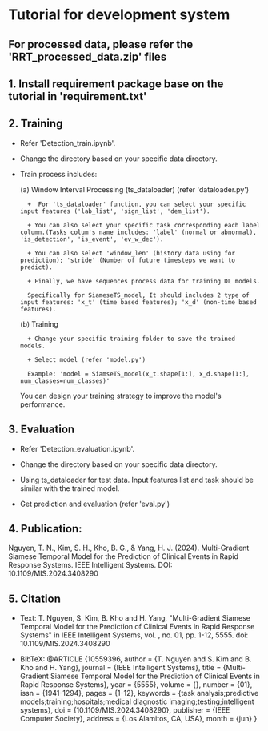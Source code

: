 # Tutorial for development system

## For processed data, please refer the 'RRT_processed_data.zip' files

## 1. Install requirement package base on the tutorial in 'requirement.txt'

## 2. Training
- Refer 'Detection_train.ipynb'.

- Change the directory based on your specific data directory.

- Train process includes:

    (a) Window Interval Processing (ts_dataloader) (refer 'dataloader.py')
  
        +  For 'ts_dataloader' function, you can select your specific input features ('lab_list', 'sign_list', 'dem_list').
  
        + You can also select your specific task corresponding each label column.(Tasks colum's name includes: 'label' (normal or abnormal), 'is_detection', 'is_event', 'ev_w_dec').
  
        + You can also select 'window_len' (history data using for prediction); 'stride' (Number of future timesteps we want to predict).
  
        + Finally, we have sequences process data for training DL models.
  
        Specifically for SiameseTS_model, It should includes 2 type of input features: 'x_t' (time based features); 'x_d' (non-time based features).

    (b) Training
  
        + Change your specific training folder to save the trained models.
  
        + Select model (refer 'model.py')
  
        Example: 'model = SiamseTS_model(x_t.shape[1:], x_d.shape[1:], num_classes=num_classes)'

    You can design your training strategy to improve the model's performance.

## 3. Evaluation
- Refer 'Detection_evaluation.ipynb'.

- Change the directory based on your specific data directory.

- Using ts_dataloader for test data. Input features list and task should be similar with the trained model.

- Get prediction and evaluation (refer 'eval.py')

## 4. Publication:
Nguyen, T. N., Kim, S. H., Kho, B. G., & Yang, H. J. (2024). Multi-Gradient Siamese Temporal Model for the Prediction of Clinical Events in Rapid Response Systems. IEEE Intelligent Systems. DOI: 10.1109/MIS.2024.3408290

## 5. Citation
+ Text:
T. Nguyen, S. Kim, B. Kho and H. Yang, "Multi-Gradient Siamese Temporal Model for the Prediction of Clinical Events in Rapid Response Systems" in IEEE Intelligent Systems, vol. , no. 01, pp. 1-12, 5555.
doi: 10.1109/MIS.2024.3408290

+ BibTeX:
@ARTICLE {10559396,
author = {T. Nguyen and S. Kim and B. Kho and H. Yang},
journal = {IEEE Intelligent Systems},
title = {Multi-Gradient Siamese Temporal Model for the Prediction of Clinical Events in Rapid Response Systems},
year = {5555},
volume = {},
number = {01},
issn = {1941-1294},
pages = {1-12},
keywords = {task analysis;predictive models;training;hospitals;medical diagnostic imaging;testing;intelligent systems},
doi = {10.1109/MIS.2024.3408290},
publisher = {IEEE Computer Society},
address = {Los Alamitos, CA, USA},
month = {jun}
}
